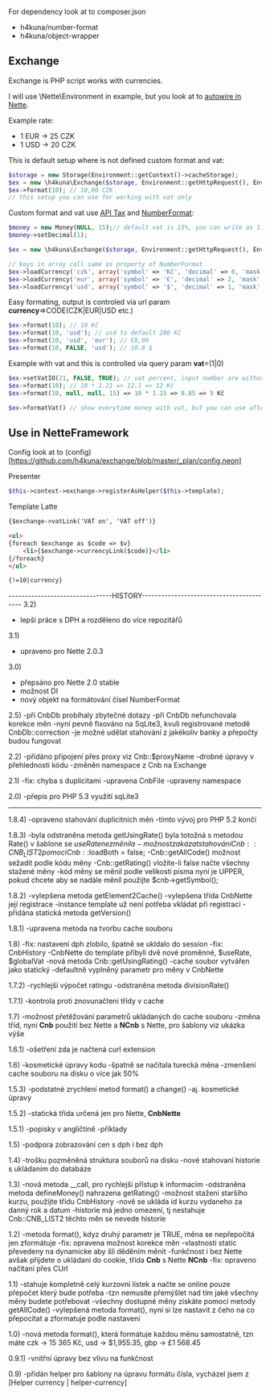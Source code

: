 For dependency look at to composer.json
- h4kuna/number-format
- h4kuna/object-wrapper

Exchange
-------
Exchange is PHP script works with currencies.

I will use \Nette\Environment in example, but you look at to [autowire in Nette](http://doc.nette.org/en/configuring#toc-setup).

Example rate:
- 1 EUR -> 25 CZK
- 1 USD -> 20 CZK

This is default setup where is not defined custom format and vat:
```php
$storage = new Storage(Environment::getContext()->cacheStorage);
$ex = new \h4kuna\Exchange($storage, Environment::getHttpRequest(), Environment::getSession('exchange'));
$ex->format(10); // 10,00 CZK
// this setup you can use for working with vat only
```

Custom format and vat use [API Tax](https://github.com/h4kuna/number-format#tax) and [NumberFormat](https://github.com/h4kuna/number-format#numberformat):
```php
$money = new Money(NULL, 15);// default vat is 15%, you can write as 1.15, 15, 0.15 recomend as percent 15
$money->setDecimal(1);

$ex = new \h4kuna\Exchange($storage, Environment::getHttpRequest(), Environment::getSession('exchange'), $money);

// keys in array call same as property of NumberFormat
$ex->loadCurrency('czk', array('symbol' => 'Kč', 'decimal' => 0, 'mask' => '1 S')); // first is default
$ex->loadCurrency('eur', array('symbol' => '€', 'decimal' => 2, 'mask' => 'S1'));
$ex->loadCurrency('usd', array('symbol' => '$', 'decimal' => 1, 'mask' => 'S 1', 'point' => '.'));
```

Easy formating, output is controled via url param **currency**=>CODE(CZK|EUR|USD etc.)
```php
$ex->format(10); // 10 Kč
$ex->format(10, 'usd'); // usd to default 200 Kč
$ex->format(10, 'usd', 'eur'); // €8,00
$ex->format(10, FALSE, 'usd'); // 10.0 $
```

Example with vat and this is controlled via query param **vat**=(1|0)
```php
$ex->setVatIO(21, FALSE, TRUE); // vat percent, input number are without vat, output number are with vat
$ex->format(10); // 10 * 1.21 => 12.1 => 12 Kč
$ex->format(10, null, null, 15) => 10 * 1.15 => 8.85 => 9 Kč

$ex->formatVat() // show everytime money with vat, but you can use after format
```

Use in NetteFramework
---------------------
Config
look at to (config)[https://github.com/h4kuna/exchange/blob/master/_plan/config.neon]

Presenter
```php
$this->context->exchange->registerAsHelper($this->template);
```

Template Latte
```html
{$exchange->vatLink('VAT on', 'VAT off')}

<ul>
{foreach $exchange as $code => $v}
    <li>{$exchange->currencyLink($code)}</li>
{/foreach}
</ul>

{!=10|currency}
```



--------------------------------HISTORY-----------------------------------------
3.2)
- lepší práce s DPH a rozděleno do více repozitářů

3.1)
- upraveno pro Nette 2.0.3

3.0)
- přepsáno pro Nette 2.0 stable
- možnost DI
- nový objekt na formátování čísel NumberFormat

2.5)
-při CnbDb probíhaly zbytečné dotazy
-při CnbDb nefunchovala korekce měn
-nyní pevně fixováno na SqLite3, kvuli registrované metodě CnbDb::correction
-je možné udělat stahování z jakékoliv banky a přepočty budou fungovat

2.2)
-přidáno připojení přes proxy viz Cnb::$proxyName
-drobné úpravy v přehlednosti kódu
-změněn namespace z Cnb na Exchange

2.1)
-fix: chyba s duplicitami
-upravena CnbFile
-upraveny namespace

2.0)
-přepis pro PHP 5.3 využití sqLite3

--------------------------------------------------------------------------------

1.8.4)
-opraveno stahování duplicitních měn
-tímto vývoj pro PHP 5.2 končí

1.8.3)
-byla odstraněna metoda getUsingRate() byla totožná s metodou Rate() v šablone se $useRate nezměnila
-možnost zakázat stahování Cnb::CNB_LIST2 pomoci Cnb::$loadBoth = false;
-Cnb::getAllCode() možnost sežadit podle kódu měny
-Cnb::getRating() vložíte-li false načte všechny stažené měny
-kód měny se měnil podle velikosti písma nyní je UPPER, pokud chcete aby se nadále měníl použijte $cnb->getSymbol();

1.8.2)
-vylepšena metoda getElement2Cache()
-vylepšena třída CnbNette její registrace
-instance template už není potřeba vkládat při registraci
-přidána statická metoda getVersion()

1.8.1)
-upravena metoda na tvorbu cache souboru

1.8)
-fix: nastavení dph zlobilo, špatně se ukldalo do session
-fix: CnbHistory
-CnbNette do template přibyli dvě nové proměnné, $useRate, $globalVat
-nová metoda Cnb::getUsingRating()
-cache soubor vytvářen jako statický
-defaultně vyplněný parametr pro měny v CnbNette

1.7.2)
-rychlejší výpočet ratingu
-odstraněna metoda divisionRate()

1.7.1)
-kontrola proti znovunačteni třídy v cache

1.7)
-možnost přetěžování parametrů ukládaných do cache souboru
-změna tříd, nyní **Cnb** použití bez Nette a **NCnb** s Nette, pro šablony viz ukázka výše

1.6.1)
-ošetření zda je načtená curl extension

1.6)
-kosmetické úpravy kodu
-špatně se načítala turecká měna
-zmenšení cache souboru na disku o více jak 50%

1.5.3)
-podstatné zrychlení metod format() a change()
-aj. kosmetické úpravy

1.5.2)
-statická třída určená jen pro Nette, **CnbNette**

1.5.1)
-popisky v angličtině
-příklady

1.5)
-podpora zobrazování cen s dph i bez dph


1.4)
-trošku pozměněná struktura souborů na disku
-nové stahovaní historie s ukládaním do databáze

1.3)
-nová metoda __call, pro rychlejši přístup k informacím
-odstraněna metoda defineMoney() nahrazena getRating()
-možnost stažení staršího kurzu, použijte třídu CnbHistory
-nově se ukláda id kurzu vydaneho za danný rok a datum
-historie má jedno omezení, tj nestahuje Cnb::CNB_LIST2 těchto měn se nevede historie

1.2)
-metoda format(), kdyz druhý parametr je TRUE, měna se nepřepočítá jen zformátuje
-fix: opravena možnost korekce měn
-vlastnosti static převedeny na dynamicke aby šli děděním měnit
-funkčnost i bez Nette avšak přijdete o ukládani do cookie, třída **Cnb** s Nette **NCnb**
-fix: opraveno načítaní přes CUrl

1.1)
-stahuje kompletně celý kurzovní lístek a načte se online pouze přepočet který bude potřeba
-tzn nemusíte přemýšlet nad tím jaké všechny měny budete potřebovat
-všechny dostupné měny získáte pomocí metody getAllCode()
-vylepšená metoda format(), nyní si lze nastavit z čeho na co přepocítat a zformatuje podle nastavení

1.0)
-nová metoda format(), která formátuje každou měnu samostatně, tzn máte czk → 15 365 Kč, usd → $1,955.35, gbp → £1 568.45

0.9.1)
-vnitřní úpravy bez vlivu na funkčnost

0.9)
-přidán helper pro šablony na úpravu formátu čísla, vycházel jsem z [Helper currency | helper-currency]

